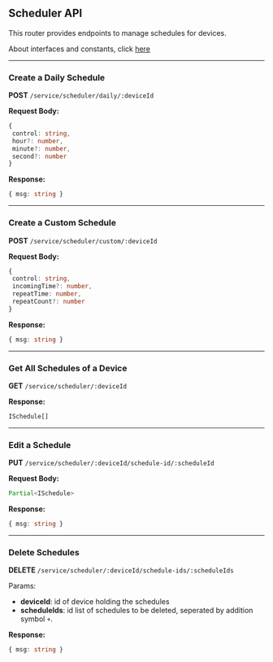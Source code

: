 
## Scheduler API

This router provides endpoints to manage schedules for devices.

About interfaces and constants, click [here](interface.ts)

---

### **Create a Daily Schedule**

**POST** `/service/scheduler/daily/:deviceId`

**Request Body:**
```ts
{
 control: string,
 hour?: number,
 minute?: number,
 second?: number
}
```
**Response:**
```ts
{ msg: string }
```
---

### **Create a Custom Schedule**

**POST** `/service/scheduler/custom/:deviceId`

**Request Body:**
```ts
{
 control: string,
 incomingTime?: number,
 repeatTime: number,
 repeatCount?: number
}
```
**Response:**
```ts
{ msg: string }
```
---

### **Get All Schedules of a Device**

**GET** `/service/scheduler/:deviceId`

**Response:**  
```ts
ISchedule[]
```
---

### **Edit a Schedule**

**PUT** `/service/scheduler/:deviceId/schedule-id/:scheduleId`

**Request Body:**
```ts
Partial<ISchedule>
```
**Response:**
```ts
{ msg: string }
```
---

### **Delete Schedules**

**DELETE** `/service/scheduler/:deviceId/schedule-ids/:scheduleIds`

Params: 

- **deviceId**: id of device holding the schedules
- **scheduleIds**: id list of schedules to be deleted, seperated by addition symbol `+`.

**Response:**
```ts
{ msg: string }
```

